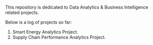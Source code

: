 This repository is dedicated to Data Analytics & Business Intelligence related projects.

Below is a log of projects so far:
1. Smart Energy Analytics Project.
2. Supply Chain Performance Analytics Project.
